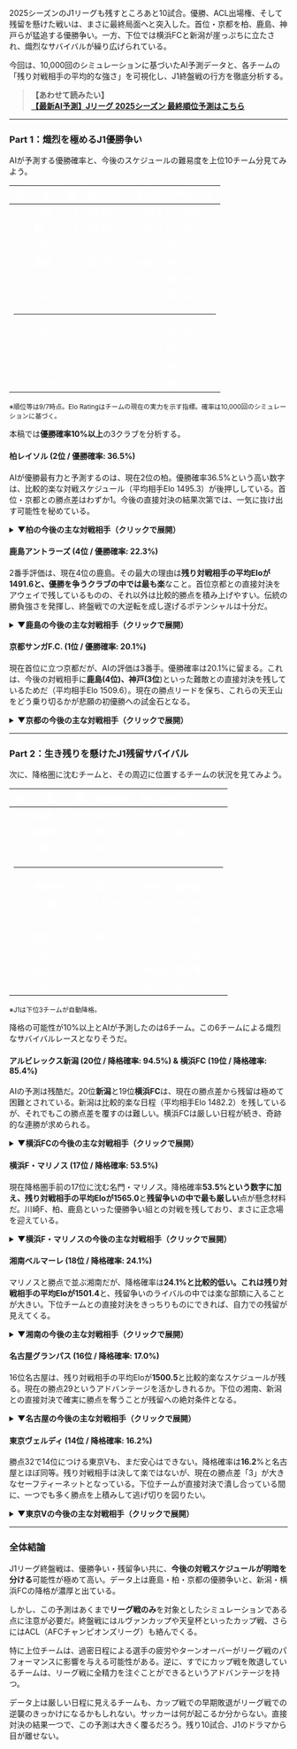 2025シーズンのJ1リーグも残すところあと10試合。優勝、ACL出場権、そして残留を懸けた戦いは、まさに最終局面へと突入した。首位・京都を柏、鹿島、神戸らが猛追する優勝争い。一方、下位では横浜FCと新潟が崖っぷちに立たされ、熾烈なサバイバルが繰り広げられている。

今回は、10,000回のシミュレーションに基づいたAI予測データと、各チームの「残り対戦相手の平均的な強さ」を可視化し、J1終盤戦の行方を徹底分析する。

> **【あわせて読みたい】**<br>
> <a href="#/prediction" onclick="event.preventDefault(); window.showPage('prediction');"><strong>【最新AI予測】Jリーグ 2025シーズン 最終順位予測はこちら</strong></a>

***

### Part 1：熾烈を極めるJ1優勝争い

AIが予測する優勝確率と、今後のスケジュールの難易度を上位10チーム分見てみよう。

<div class="table-container">
  <table style="color: #ffffff;">
    <thead>
      <tr>
        <th>順</th>
        <th>名</th>
        <th>勝</th>
        <th><strong>優勝確率</strong></th>
        <th>残り相手平均レート</th>
      </tr>
    </thead>
    <tbody>
      <tr>
        <td>1</td>
        <td>京都</td>
        <td>54</td>
        <td><strong>20.1%</strong></td>
        <td>1509.6 (やや厳しい)</td>
      </tr>
      <tr>
        <td>2</td>
        <td><strong>柏</strong></td>
        <td>53</td>
        <td><strong>36.5%</strong></td>
        <td>1495.3 (やや楽)</td>
      </tr>
      <tr>
        <td>3</td>
        <td>神戸</td>
        <td>53</td>
        <td>7.3%</td>
        <td>1524.0 (厳しい)</td>
      </tr>
      <tr>
        <td>4</td>
        <td><strong>鹿島</strong></td>
        <td>52</td>
        <td><strong>22.3%</strong></td>
        <td><strong>1491.6 (楽)</strong></td>
      </tr>
      <tr>
        <td>5</td>
        <td>町田</td>
        <td>50</td>
        <td>5.5%</td>
        <td>1528.8 (最も厳しい)</td>
      </tr>
       <tr>
        <td>6</td>
        <td>広島</td>
        <td>50</td>
        <td>4.3%</td>
        <td>1532.2 (最も厳しい)</td>
      </tr>
       <tr class="separator-row"><td colspan="5"><hr></td></tr>
      <tr>
        <td>7</td>
        <td>浦和</td>
        <td>47</td>
        <td>3.2%</td>
        <td>1534.0 (最も厳しい)</td>
      </tr>
      <tr>
        <td>8</td>
        <td>川崎</td>
        <td>45</td>
        <td>0.7%</td>
        <td>1520.3 (厳しい)</td>
      </tr>
      <tr>
        <td>9</td>
        <td>G大阪</td>
        <td>40</td>
        <td>0.0%</td>
        <td>1513.8 (厳しい)</td>
      </tr>
      <tr>
        <td>10</td>
        <td>C大阪</td>
        <td>39</td>
        <td>0.0%</td>
        <td>1519.3 (厳しい)</td>
      </tr>
    </tbody>
  </table>
</div>
<small>※順位等は9/7時点。Elo Ratingはチームの現在の実力を示す指標。確率は10,000回のシミュレーションに基づく。</small>

本稿では**優勝確率10%以上**の3クラブを分析する。

#### 柏レイソル (2位 / 優勝確率: 36.5%)
AIが優勝最有力と予測するのは、現在2位の柏。優勝確率36.5%という高い数字は、比較的楽な対戦スケジュール（平均相手Elo 1495.3）が後押ししている。首位・京都との勝点差はわずか1。今後の直接対決の結果次第では、一気に抜け出す可能性を秘めている。

<details>
<summary><strong>▼柏の今後の主な対戦相手（クリックで展開）</strong></summary>
<div class="schedule-table">

| 節 | 対戦相手 | 相手Elo |
|:---|:---|---:|
| 29節 (A) | ヴィッセル神戸 | 1615.1 |
| 30節 (A) | セレッソ大阪 | 1529.1 |
| 31節 (H) | サンフレッチェ広島 | 1584.3 |
| 32節 (A) | 川崎フロンターレ | 1568.0 |
| 33節 (H) | 横浜F・マリノス | 1418.2 |

</div>
</details>

#### 鹿島アントラーズ (4位 / 優勝確率: 22.3%)
2番手評価は、現在4位の鹿島。その最大の理由は**残り対戦相手の平均Eloが1491.6と、優勝を争うクラブの中では最も楽**なこと。首位京都との直接対決をアウェイで残しているものの、それ以外は比較的勝点を積み上げやすい。伝統の勝負強さを発揮し、終盤戦での大逆転を成し遂げるポテンシャルは十分だ。

<details>
<summary><strong>▼鹿島の今後の主な対戦相手（クリックで展開）</strong></summary>
<div class="schedule-table">

| 節 | 対戦相手 | 相手Elo |
|:---|:---|---:|
| 29節 (H) | 湘南ベルマーレ | 1361.7 |
| 30節 (A) | 浦和レッズ | 1582.7 |
| 31節 (H) | セレッソ大阪 | 1529.1 |
| 32節 (A) | 名古屋グランパス | 1439.8 |
| 33節 (H) | ガンバ大阪 | 1506.5 |

</div>
</details>

#### 京都サンガF.C. (1位 / 優勝確率: 20.1%)
現在首位に立つ京都だが、AIの評価は3番手。優勝確率は20.1%に留まる。これは、今後の対戦相手に**鹿島(4位)、神戸(3位**)といった難敵との直接対決を残しているためだ（平均相手Elo 1509.6）。現在の勝点リードを保ち、これらの天王山をどう乗り切るかが悲願の初優勝への試金石となる。

<details>
<summary><strong>▼京都の今後の主な対戦相手（クリックで展開）</strong></summary>
<div class="schedule-table">

| 節 | 対戦相手 | 相手Elo |
|:---|:---|---:|
| 29節 (A) | サンフレッチェ広島 | 1584.3 |
| 30節 (H) | 清水エスパルス | 1466.3 |
| 31節 (H) | FC町田ゼルビア | 1596.9 |
| 32節 (A) | セレッソ大阪 | 1529.1 |
| 33節 (H) | 川崎フロンターレ | 1568.0 |

</div>
</details>

***

### Part 2：生き残りを懸けたJ1残留サバイバル

次に、降格圏に沈むチームと、その周辺に位置するチームの状況を見てみよう。

<div class="table-container">
  <table style="color: #ffffff;">
    <thead>
      <tr>
        <th>順</th>
        <th>名</th>
        <th>勝</th>
        <th><strong>降格確率</strong></th>
        <th>残り相手平均レート</th>
      </tr>
    </thead>
    <tbody>
      <tr>
        <td>20</td>
        <td><strong>新潟</strong></td>
        <td>20</td>
        <td><strong>94.5%</strong></td>
        <td>1482.2 (楽)</td>
      </tr>
      <tr>
        <td>19</td>
        <td><strong>横浜FC</strong></td>
        <td>23</td>
        <td><strong>85.4%</strong></td>
        <td>1523.8 (厳しい)</td>
      </tr>
      <tr>
        <td>18</td>
        <td><strong>湘南</strong></td>
        <td>25</td>
        <td><strong>24.1%</strong></td>
        <td>1501.4 (やや楽)</td>
      </tr>
      <tr class="separator-row"><td colspan="5"><hr></td></tr>
      <tr>
        <td>17</td>
        <td><strong>横浜FM</strong></td>
        <td>25</td>
        <td><strong>53.5%</strong></td>
        <td><strong>1565.0 (最も厳しい)</strong></td>
      </tr>
      <tr>
        <td>16</td>
        <td><strong>名古屋</strong></td>
        <td>29</td>
        <td><strong>17.0%</strong></td>
        <td>1500.5 (やや楽)</td>
      </tr>
      <tr>
        <td>15</td>
        <td>FC東京</td>
        <td>31</td>
        <td>6.8%</td>
        <td>1510.1 (やや厳しい)</td>
      </tr>
      <tr>
        <td>14</td>
        <td><strong>東京V</strong></td>
        <td>32</td>
        <td><strong>16.2%</strong></td>
        <td>1500.3 (やや楽)</td>
      </tr>
      <tr>
        <td>13</td>
        <td>清水</td>
        <td>33</td>
        <td>0.9%</td>
        <td>1510.6 (やや厳しい)</td>
      </tr>
      <tr>
        <td>12</td>
        <td>福岡</td>
        <td>37</td>
        <td>1.2%</td>
        <td><strong>1469.2 (最も楽)</strong></td>
      </tr>
      <tr>
        <td>11</td>
        <td>岡山</td>
        <td>39</td>
        <td>0.2%</td>
        <td>1480.0 (楽)</td>
      </tr>
    </tbody>
  </table>
</div>
<small>※J1は下位3チームが自動降格。</small>

降格の可能性が10%以上とAIが予測したのは6チーム。この6チームによる熾烈なサバイバルレースとなりそうだ。

#### アルビレックス新潟 (20位 / 降格確率: 94.5%) & 横浜FC (19位 / 降格確率: 85.4%)
AIの予測は残酷だ。20位**新潟**と19位**横浜FC**は、現在の勝点差から残留は極めて困難とされている。新潟は比較的楽な日程（平均相手Elo 1482.2）を残しているが、それでもこの勝点差を覆すのは難しい。横浜FCは厳しい日程が続き、奇跡的な連勝が求められる。

<details>
<summary><strong>▼横浜FCの今後の主な対戦相手（クリックで展開）</strong></summary>
<div class="schedule-table">

| 節 | 対戦相手 | 相手Elo |
|:---|:---|---:|
| 29節 (A) | FC町田ゼルビア | 1596.9 |
| 30節 (H) | アルビレックス新潟 | 1350.1 |
| 31節 (A) | ファジアーノ岡山 | 1528.1 |
| 32節 (H) | 湘南ベルマーレ | 1361.7 |
| 33節 (A) | アビスパ福岡 | 1526.5 |

</div>
</details>

#### 横浜F・マリノス (17位 / 降格確率: 53.5%)
現在降格圏手前の17位に沈む名門・マリノス。降格確率**53.5%**という数字に加え、残り対戦相手の平均Eloが**1565.0**と**残留争いの中で最も厳しい**点が懸念材料だ。川崎F、柏、鹿島といった優勝争い組との対戦を残しており、まさに正念場を迎えている。

<details>
<summary><strong>▼横浜F・マリノスの今後の主な対戦相手（クリックで展開）</strong></summary>
<div class="schedule-table">

| 節 | 対戦相手 | 相手Elo |
|:---|:---|---:|
| 29節 (H) | 川崎フロンターレ | 1568.0 |
| 30節 (A) | アビスパ福岡 | 1526.5 |
| 31節 (A) | ガンバ大阪 | 1506.5 |
| 32節 (A) | FC東京 | 1450.0 |
| 33節 (A) | 柏レイソル | 1630.5 |

</div>
</details>

#### 湘南ベルマーレ (18位 / 降格確率: 24.1%)
マリノスと勝点で並ぶ湘南だが、降格確率は**24.1%**と比較的低い。これは残り対戦相手の平均Eloが**1501.4**と、残留争いのライバルの中では楽な部類に入ることが大きい。下位チームとの直接対決をきっちりものにできれば、自力での残留が見えてくる。

<details>
<summary><strong>▼湘南の今後の主な対戦相手（クリックで展開）</strong></summary>
<div class="schedule-table">

| 節 | 対戦相手 | 相手Elo |
|:---|:---|---:|
| 29節 (A) | 鹿島アントラーズ | 1608.3 |
| 30節 (A) | 名古屋グランパス | 1439.8 |
| 31節 (H) | 川崎フロンターレ | 1568.0 |
| 32節 (A) | 横浜FC | 1355.7 |
| 33節 (H) | 東京ヴェルディ | 1458.1 |

</div>
</details>

#### 名古屋グランパス (16位 / 降格確率: 17.0%)
16位名古屋は、残り対戦相手の平均Eloが**1500.5**と比較的楽なスケジュールが残る。現在の勝点29というアドバンテージを活かしきれるか。下位の湘南、新潟との直接対決で確実に勝点を奪うことが残留への絶対条件となる。

<details>
<summary><strong>▼名古屋の今後の主な対戦相手（クリックで展開）</strong></summary>
<div class="schedule-table">

| 節 | 対戦相手 | 相手Elo |
|:---|:---|---:|
| 29節 (A) | ファジアーノ岡山 | 1528.1 |
| 30節 (H) | 湘南ベルマーレ | 1361.7 |
| 31節 (A) | アルビレックス新潟 | 1350.1 |
| 32節 (H) | 鹿島アントラーズ | 1608.3 |
| 33節 (H) | セレッソ大阪 | 1529.1 |

</div>
</details>

#### 東京ヴェルディ (14位 / 降格確率: 16.2%)
勝点32で14位につける東京Vも、まだ安心はできない。降格確率は**16.2**%と名古屋とほぼ同等。残り対戦相手は決して楽ではないが、現在の勝点差「3」が大きなセーフティーネットとなっている。下位チームが直接対決で潰し合っている間に、一つでも多く勝点を上積みして逃げ切りを図りたい。

<details>
<summary><strong>▼東京Vの今後の主な対戦相手（クリックで展開）</strong></summary>
<div class="schedule-table">

| 節 | 対戦相手 | 相手Elo |
|:---|:---|---:|
| 29節 (A) | FC東京 | 1450.0 |
| 30節 (H) | ファジアーノ岡山 | 1528.1 |
| 31節 (A) | ヴィッセル神戸 | 1615.1 |
| 32節 (H) | 浦和レッズ | 1582.7 |
| 33節 (A) | 湘南ベルマーレ | 1361.7 |

</div>
</details>

***

### 全体結論

J1リーグ終盤戦は、優勝争い・残留争い共に、**今後の対戦スケジュールが明暗を分ける**可能性が極めて高い。データ上は鹿島・柏・京都の優勝争いと、新潟・横浜FCの降格が濃厚と出ている。

しかし、この予測はあくまで**リーグ戦のみ**を対象としたシミュレーションである点に注意が必要だ。終盤戦にはルヴァンカップや天皇杯といったカップ戦、さらにはACL（AFCチャンピオンズリーグ）も絡んでくる。

特に上位チームは、過密日程による選手の疲労やターンオーバーがリーグ戦のパフォーマンスに影響を与える可能性がある。逆に、すでにカップ戦を敗退しているチームは、リーグ戦に全精力を注ぐことができるというアドバンテージを持つ。

データ上は厳しい日程に見えるチームも、カップ戦での早期敗退がリーグ戦での逆襲のきっかけになるかもしれない。サッカーは何が起こるか分からない。直接対決の結果一つで、この予測は大きく覆るだろう。残り10試合、J1のドラマから目が離せない。